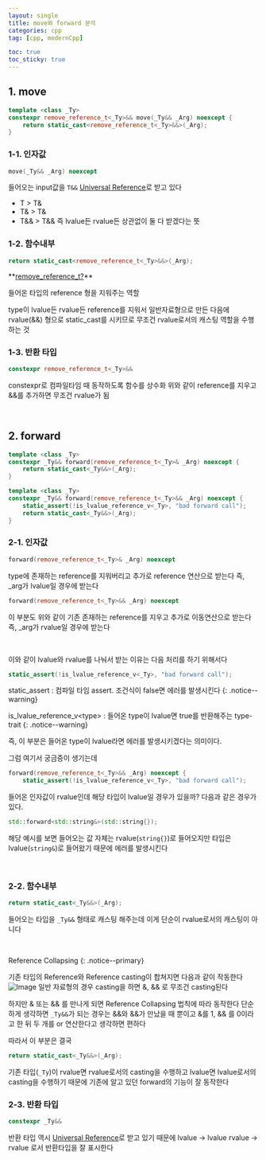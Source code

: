 ```yaml
---
layout: single
title: move와 forward 분석
categories: cpp
tag: [cpp, modernCpp]

toc: true
toc_sticky: true
---
```


## 1. move
```cpp
template <class _Ty>
constexpr remove_reference_t<_Ty>&& move(_Ty&& _Arg) noexcept {
    return static_cast<remove_reference_t<_Ty>&&>(_Arg);
}
```

### 1-1. 인자값
```cpp
move(_Ty&& _Arg) noexcept
```
들어오는 input값을 `T&&` [Universal Reference](/cpp/cpp05-1/#5-universal-referenceforwarding-reference)로 받고 있다
* T > T&
* T& > T&
* T&& > T&&
즉 lvalue든 rvalue든 상관없이 둘 다 받겠다는 뜻

### 1-2. 함수내부
```cpp
return static_cast<remove_reference_t<_Ty>&&>(_Arg);
```

<div class="notice--warning" markdown="1">
**<u>remove_reference_t?</u>** 

들어온 타입의 reference 형을 지워주는 역할
</div>


type이 lvalue든 rvalue든 reference를 지워서 일반자료형으로 만든 다음에 rvalue(&&) 형으로 static_cast를 시키므로
무조건 rvalue로서의 캐스팅 역할을 수행하는 것

### 1-3. 반환 타입
```cpp
constexpr remove_reference_t<_Ty>&&
```
constexpr로 컴파일타임 때 동작하도록 함수를 상수화
위와 같이 reference를 지우고 &&를 추가하면 무조건 rvalue가 됨

   
   

## 2. forward
```cpp
template <class _Ty>
constexpr _Ty&& forward(remove_reference_t<_Ty>& _Arg) noexcept {
    return static_cast<_Ty&&>(_Arg);
}

template <class _Ty>
constexpr _Ty&& forward(remove_reference_t<_Ty>&& _Arg) noexcept {
    static_assert(!is_lvalue_reference_v<_Ty>, "bad forward call");
    return static_cast<_Ty&&>(_Arg);
}
```

### 2-1. 인자값
```cpp
forward(remove_reference_t<_Ty>& _Arg) noexcept
```
type에 존재하는 reference를 지워버리고 추가로 reference 연산으로 받는다
즉, \_arg가 lvalue일 경우에 받는다

```cpp
forward(remove_reference_t<_Ty>&& _Arg) noexcept
```
이 부분도 위와 같이 기존 존재하는 reference를 지우고 추가로 이동연산으로 받는다
즉,  \_arg가 rvalue일 경우에 받는다

   

이와 같이 lvalue와 rvalue를 나눠서 받는 이유는 다음 처리를 하기 위해서다
```cpp
static_assert(!is_lvalue_reference_v<_Ty>, "bad forward call");
```

static_assert : 컴파일 타임 assert. 조건식이 false면 에러를 발생시킨다
{: .notice--warning} 

is_lvalue_reference_v\<type> : 들어온 type이 lvalue면 true를 반환해주는 type-trait
{: .notice--warning} 

즉, 이 부분은 들어온 type이 lvalue라면 에러를 발생시키겠다는 의미이다.

그럼 여기서 궁금증이 생기는데
```cpp
forward(remove_reference_t<_Ty>&& _Arg) noexcept {
    static_assert(!is_lvalue_reference_v<_Ty>, "bad forward call");
```
들어온 인자값이 rvalue인데 해당 타입이 lvalue일 경우가 있을까?
다음과 같은 경우가 있다.
```cpp
std::forward<std::string&>(std::string{});
```
해당 예시를 보면 들어오는 값 자체는 rvalue(`string{}`)로 들어오지만
타입은 lvalue(`string&`)로 들어왔기 때문에 에러를 발생시킨다


   

### 2-2. 함수내부
```cpp
return static_cast<_Ty&&>(_Arg);
```
들어오는 타입을 `_Ty&&` 형태로 캐스팅 해주는데 이게 단순이 rvalue로서의 캐스팅이 아니다

   

Reference Collapsing
{: .notice--primary} 

기존 타입의 Reference와 Reference casting이 합쳐지면 다음과 같이 작동한다
![Image](https://github.com/user-attachments/assets/53d2193d-51c7-481e-a6e9-5bdc98d353f0)
일반 자료형의 경우 casting을 하면 &, && 로 무조건 casting된다

하지만 & 또는 && 를 만나게 되면 Reference Collapsing 법칙에 따라 동작한다
단순하게 생각하면 `_Ty&&`가 되는 경우는 &&와 &&가 만났을 때 뿐이고
&를 1, && 를 0이라고 한 뒤 두 개를 or 연산한다고 생각하면 편하다

따라서 이 부분은 결국
```cpp
return static_cast<_Ty&&>(_Arg);
```
기존 타입(`_Ty`)이 rvalue면 rvalue로서의 casting을 수행하고 lvalue면 lvalue로서의 casting을 수행하기 때문에
기존에 알고 있던 forward의 기능이 잘 동작한다

### 2-3. 반환 타입
```cpp
constexpr _Ty&&
```
반환 타입 역시 [Universal Reference](/cpp/cpp05-1/#5-universal-referenceforwarding-reference)로 받고 있기 때문에
lvalue -> lvalue
rvalue -> rvalue 로서 반환타입을 잘 표시한다
